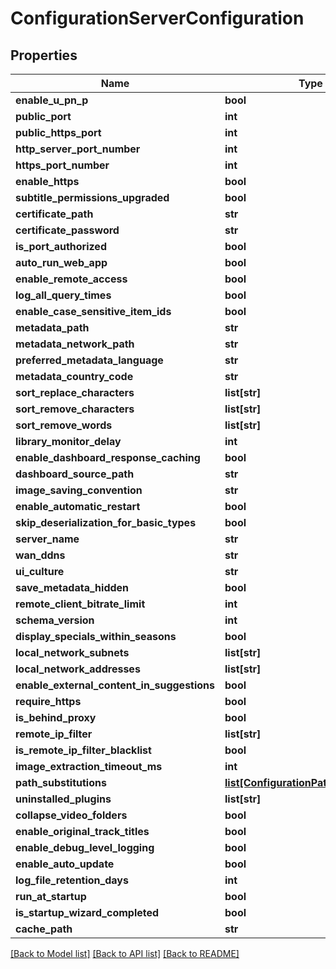 # ConfigurationServerConfiguration

## Properties
Name | Type | Description | Notes
------------ | ------------- | ------------- | -------------
**enable_u_pn_p** | **bool** |  | [optional] 
**public_port** | **int** |  | [optional] 
**public_https_port** | **int** |  | [optional] 
**http_server_port_number** | **int** |  | [optional] 
**https_port_number** | **int** |  | [optional] 
**enable_https** | **bool** |  | [optional] 
**subtitle_permissions_upgraded** | **bool** |  | [optional] 
**certificate_path** | **str** |  | [optional] 
**certificate_password** | **str** |  | [optional] 
**is_port_authorized** | **bool** |  | [optional] 
**auto_run_web_app** | **bool** |  | [optional] 
**enable_remote_access** | **bool** |  | [optional] 
**log_all_query_times** | **bool** |  | [optional] 
**enable_case_sensitive_item_ids** | **bool** |  | [optional] 
**metadata_path** | **str** |  | [optional] 
**metadata_network_path** | **str** |  | [optional] 
**preferred_metadata_language** | **str** |  | [optional] 
**metadata_country_code** | **str** |  | [optional] 
**sort_replace_characters** | **list[str]** |  | [optional] 
**sort_remove_characters** | **list[str]** |  | [optional] 
**sort_remove_words** | **list[str]** |  | [optional] 
**library_monitor_delay** | **int** |  | [optional] 
**enable_dashboard_response_caching** | **bool** |  | [optional] 
**dashboard_source_path** | **str** |  | [optional] 
**image_saving_convention** | **str** |  | [optional] 
**enable_automatic_restart** | **bool** |  | [optional] 
**skip_deserialization_for_basic_types** | **bool** |  | [optional] 
**server_name** | **str** |  | [optional] 
**wan_ddns** | **str** |  | [optional] 
**ui_culture** | **str** |  | [optional] 
**save_metadata_hidden** | **bool** |  | [optional] 
**remote_client_bitrate_limit** | **int** |  | [optional] 
**schema_version** | **int** |  | [optional] 
**display_specials_within_seasons** | **bool** |  | [optional] 
**local_network_subnets** | **list[str]** |  | [optional] 
**local_network_addresses** | **list[str]** |  | [optional] 
**enable_external_content_in_suggestions** | **bool** |  | [optional] 
**require_https** | **bool** |  | [optional] 
**is_behind_proxy** | **bool** |  | [optional] 
**remote_ip_filter** | **list[str]** |  | [optional] 
**is_remote_ip_filter_blacklist** | **bool** |  | [optional] 
**image_extraction_timeout_ms** | **int** |  | [optional] 
**path_substitutions** | [**list[ConfigurationPathSubstitution]**](ConfigurationPathSubstitution.md) |  | [optional] 
**uninstalled_plugins** | **list[str]** |  | [optional] 
**collapse_video_folders** | **bool** |  | [optional] 
**enable_original_track_titles** | **bool** |  | [optional] 
**enable_debug_level_logging** | **bool** |  | [optional] 
**enable_auto_update** | **bool** |  | [optional] 
**log_file_retention_days** | **int** |  | [optional] 
**run_at_startup** | **bool** |  | [optional] 
**is_startup_wizard_completed** | **bool** |  | [optional] 
**cache_path** | **str** |  | [optional] 

[[Back to Model list]](../README.md#documentation-for-models) [[Back to API list]](../README.md#documentation-for-api-endpoints) [[Back to README]](../README.md)

